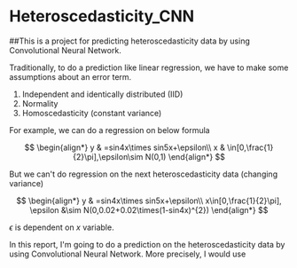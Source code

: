 # Heteroscedasticity_CNN
##This is a project for predicting heteroscedasticity data by using Convolutional Neural Network.

Traditionally, to do a prediction like linear regression, we have to make some assumptions about an error term.
1. Independent and identically distributed (IID)
2. Normality
3. Homoscedasticity (constant variance)

For example, we can do a regression on below formula

$$
\begin{align*}
y & =sin4x\times sin5x+\epsilon\\
x & \in[0,\frac{1}{2}\pi],\epsilon\sim N(0,1)
\end{align*}
$$


But we can't do regression on the next heteroscedasticity data (changing variance) 

$$
\begin{align*}
y & =sin4x\times sin5x+\epsilon\\
x\in[0,\frac{1}{2}\pi], \epsilon &\sim N(0,0.02+0.02\times(1-sin4x)^{2})
\end{align*}
$$

$\epsilon$ is dependent on $x$ variable.

In this report, I'm going to do a prediction on the heteroscedasticity data by using Convolutional Neural Network.
More precisely, I would use 
